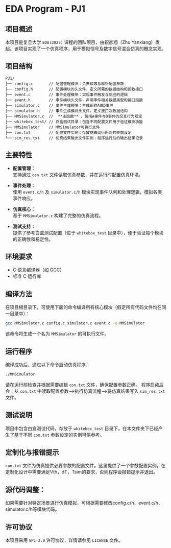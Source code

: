 # EDA Program - PJ1

## 项目概述

本项目是复旦大学 `EDA(2025)` 课程的团队项目，由祝彦翔（Zhu Yanxiang）发起。该项目实现了一个仿真程序，用于模拟信号及数字信号混合仿真的概念实现。

## 项目结构

```
PJ1/ 
├── config.c       // 配置管理模块：负责读取与解析配置参数 
├── config.h       // 配置模块的头文件，定义所需的数据结构和函数接口 
├── event.c        // 事件处理模块：实现事件触发与响应的逻辑 
├── event.h        // 事件模块头文件，声明事件相关数据类型和接口函数 
├── simulator.c    // 事件生成模块：生成新的A或D事件
├── simulator.h    // 事件生成模块头文件，定义接口及数据结构 
├── MMSimulator.c  //  **主函数** ，包括A事件与D事件的交互行为规定 
├── whitebox_test/ // 白盒测试目录：包含不同配置文件用于验证模块功能 
├── MMSimulator    // MMSimulator可执行文件
├── con.txt        // 配置文件实例：存放仿真运行所需的参数设定
└── sim_res.txt    // 仿真结果输出文件实例：程序运行后的输出结果记录
```

## 主要特性

- **配置管理：**  
  支持通过 `con.txt` 文件读取仿真参数，并在运行时配置仿真环境。

- **事件处理：**  
  使用 `event.c/h` 及 `simulator.c/h` 模块实现事件队列和处理逻辑，模拟各类事件响应。

- **仿真核心：**  
  基于 `MMSimulator.c` 构建了完整的仿真流程。

- **测试支持：**  
  提供了参考白盒测试配置（位于 `whitebox_test` 目录中），便于验证每个模块的正确性和稳定性。

## 环境要求

- C 语言编译器（如 GCC）
- 标准 C 运行库

## 编译方法

在项目根目录下，可使用下面的命令编译所有核心模块（假定所有代码文件均在同一目录中）：

```bash
gcc MMSimulator.c config.c simulator.c event.c -o MMSimulator
```

该命令将生成一个名为 `MMSimulator` 的可执行文件。

## 运行程序

编译成功后，通过以下命令启动仿真程序：

```bash
./MMSimulator
```

请在运行前检查并根据需要编辑 `con.txt` 文件，确保配置参数正确。
程序启动后会：从 `con.txt` 中读取配置参数-->执行仿真流程-->将仿真结果写入 `sim_res.txt` 文件。

## 测试说明

项目中包含白盒测试代码，存放于 `whitebox_test` 目录下。在本文件夹下已经产生了基于不同 `con.txt` 参数设定的实例可供参考。

## 定制化与报错提示

`con.txt` 文件为仿真提供必要参数的配置文件。这里提供了一个参数配置实例，在定制化设计中需要满足Vth，dT，Tsim的要求，否则程序会报错提示并退出。

## 源代码调整：

如果需要针对特定场景进行仿真模拟，可根据需要修改config.c/h、event.c/h、simulator.c/h等模块代码。

## 许可协议

本项目采用 `GPL-3.0` 许可协议，详情请参见 `LICENSE` 文件。
